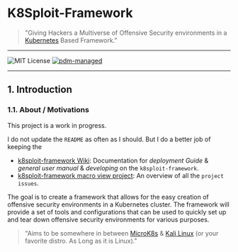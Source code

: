 # K8Sploit-Framework 
> "Giving Hackers a Multiverse of Offensive Security environments in a [Kubernetes](https://kubernetes.io/docs/reference/setup-tools/kubeadm/) Based Framework."

---
![MIT License](https://img.shields.io/github/license/Offensive-Computer-Security/K8Sploit-Framework)
[![pdm-managed](https://img.shields.io/endpoint?url=https%3A%2F%2Fcdn.jsdelivr.net%2Fgh%2Fpdm-project%2F.github%2Fbadge.json)](https://pdm-project.org)


---


## 1. Introduction

### 1.1. About / Motivations
This project is a work in progress.

I do not update the `README` as often as I should. But I do a better job of keeping the 
- [k8sploit-framework Wiki](https://github.com/OTRLabs/k8sploit-framework/wiki): Documentation for *deployment Guide* & *general user manual* & *developing* on the `k8sploit-framework`.
- [k8sploit-framework macro view project](https://github.com/orgs/OTRLabs/projects/6): An overview of all the `project` `issues`. 

The goal is to create a framework that allows for the easy creation of offensive security environments in a Kubernetes cluster. The framework will provide a set of tools and configurations that can be used to quickly set up and tear down offensive security environments for various purposes.

> "Aims to be somewhere in between [MicroK8s](https://microk8s.io/) & [Kali Linux](https://www.kali.org/) (or your favorite distro. As Long as it is Linux)."
